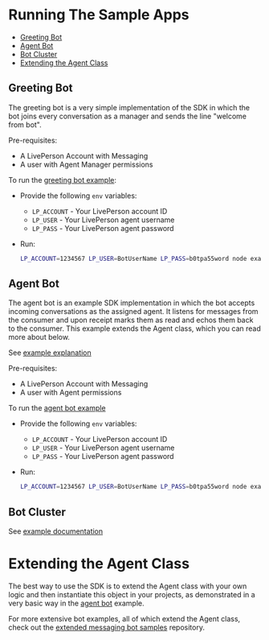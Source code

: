 # Running The Sample Apps

- [Greeting Bot](#greeting-bot)
- [Agent Bot](#agent-bot)
- [Bot Cluster](#bot-cluster)
- [Extending the Agent Class](#extending-the-agent-class)

## Greeting Bot
The greeting bot is a very simple implementation of the SDK in which the bot joins every conversation as a manager and sends the line "welcome from bot".

Pre-requisites:
- A LivePerson Account with Messaging
- A user with Agent Manager permissions

To run the [greeting bot example][1]:

- Provide the following `env` variables:
   - `LP_ACCOUNT` - Your LivePerson account ID
   - `LP_USER` - Your LivePerson agent username
   - `LP_PASS` - Your LivePerson agent password

- Run:

   ```sh
   LP_ACCOUNT=1234567 LP_USER=BotUserName LP_PASS=b0tpa55word node examples/greeting-bot/greeting-bot.js
   ```
   
## Agent Bot
The agent bot is an example SDK implementation in which the bot accepts incoming conversations as the assigned agent. It listens for messages from the consumer and upon receipt marks them as read and echos them back to the consumer.  This example extends the Agent class, which you can read more about below.

See [example explanation](https://livepersoninc.github.io/node-agent-sdk/agent-bot.html)

Pre-requisites:
- A LivePerson Account with Messaging
- A user with Agent permissions

To run the [agent bot example][2]

- Provide the following `env` variables:
   - `LP_ACCOUNT` - Your LivePerson account ID
   - `LP_USER` - Your LivePerson agent username
   - `LP_PASS` - Your LivePerson agent password
   
- Run:

    ```sh
   LP_ACCOUNT=1234567 LP_USER=BotUserName LP_PASS=b0tpa55word node examples/agent-bot/main.js
    ```
   
## Bot Cluster

See [example documentation](https://livepersoninc.github.io/node-agent-sdk/cluster.html)

# Extending the Agent Class

The best way to use the SDK is to extend the Agent class with your own logic and then instantiate this object in your projects, as demonstrated in a very basic way in the [agent bot][2] example. 

For more extensive bot examples, all of which extend the Agent class, check out the [extended messaging bot samples][3] repository.


[1]: /examples/greeting-bot/greeting-bot.js
[2]: /examples/agent-bot/
[3]: https://github.com/LivePersonInc/messaging_bot_samples
